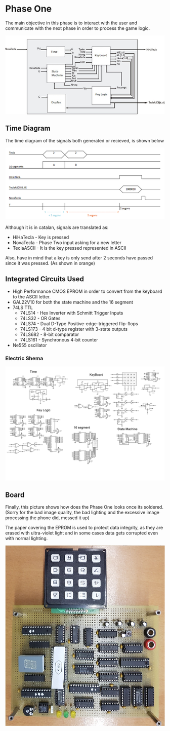 # Phase One #

The main objective in this phase is to interact with the user and communicate with the next phase in order to process the 
game logic.

![ScreenShot](images/Diagram.jpg)

## Time Diagram
The time diagram of the signals both generated or recieved, is shown below

![ScreenShot](images/TimeDiagram.PNG)

Although it is in catalan, signals are translated as:
* HiHaTecla - Key is pressed
* NovaTecla - Phase Two input asking for a new letter
* TeclaASCII - It is the key pressed represented in ASCII

Also, have in mind that a key is only send after 2 seconds have passed since it was pressed. (As shown in orange)

## Integrated Circuits Used
* High Performance CMOS EPROM in order to convert from the keyboard to the ASCII letter. 
* GAL22V10 for both the state machine and the 16 segment
* 74LS TTL
  * 74LS14 - Hex Inverter with Schmitt Trigger Inputs
  * 74LS32 - OR Gates
  * 74LS74 - Dual D-Type Positive-edge-triggered flip-flops
  * 74LS173 - 4 bit d-type register with 3-state outputs
  * 74LS682 - 8-bit comparator
  * 74LS161 - Synchronous 4-bit counter
 * Ne555 oscillator

### Electric Shema

![ScreenShot](ElectricSchemeProteus/Phase1.BMP)

## Board

Finally, this picture shows how does the Phase One looks once its soldered. (Sorry for the bad image quality, the bad lighting
and the excessive image processing the phone did, messed it up)

The paper covering the EPROM is used to protect data integrity, as they are erased with ultra-violet light and 
in some cases data gets corrupted even with normal lighting.

![ScreenShot](images/PhaseOne.jpg)
